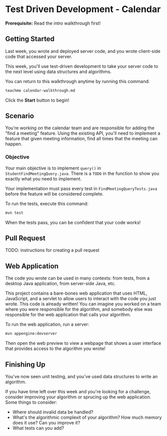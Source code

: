# Test Driven Development - Calendar

**Prerequisite:** Read the intro walkthrough first!

## Getting Started

Last week, you wrote and deployed server code, and you wrote client-side code that accessed your server.

This week, you'll use test-driven development to take your server code to the next level using data structures and algorithms.

You can return to this walkthrough anytime by running this command:

```bash
teachme calendar-walkthrough.md
```

Click the **Start** button to begin!

## Scenario

You're working on the calendar team and are responsible for adding the "find a
meeting" feature. Using the existing API, you'll need to implement a feature
that given meeting information, find all times that the meeting can happen.

### Objective

Your main objective is to implement `query()` in `StudentFindMeetingQuery.java`.
There is a `TODO` in the function to show you exactly what you need to
implement.

Your implementation must pass every test in `FindMeetingQueryTests.java` before
the feature will be considered complete.

To run the tests, execute this command:

```bash
mvn test
```

When the tests pass, you can be confident that your code works!

## Pull Request

TODO: instructions for creating a pull request

## Web Application

The code you wrote can be used in many contexts: from tests, from a desktop Java application, from server-side Java, etc.

This project contains a bare-bones web application that uses HTML, JavaScript, and a servlet to allow users to interact with the code you just wrote. This code is already written! You can imagine you worked on a team where you were responsible for the algorithm, and somebody else was responsible for the web application that calls your algorithm.

To run the web application, run a server:

```bash
mvn appengine:devserver
```

Then open the web preview to view a webpage that shows a user interface that provides access to the algorithm you wrote!

## Finishing Up

<walkthrough-conclusion-trophy></walkthrough-conclusion-trophy>

You've now seen unit testing, and you've used data structures to write an algorithm.

If you have time left over this week and you're looking for a challenge, consider improving your algorithm or sprucing up the web application. Some things to consider:

- Where should invalid data be handled?
- What's the algorithmic complexit of your algorithm? How much memory does it use? Can you improve it?
- What tests can you add?